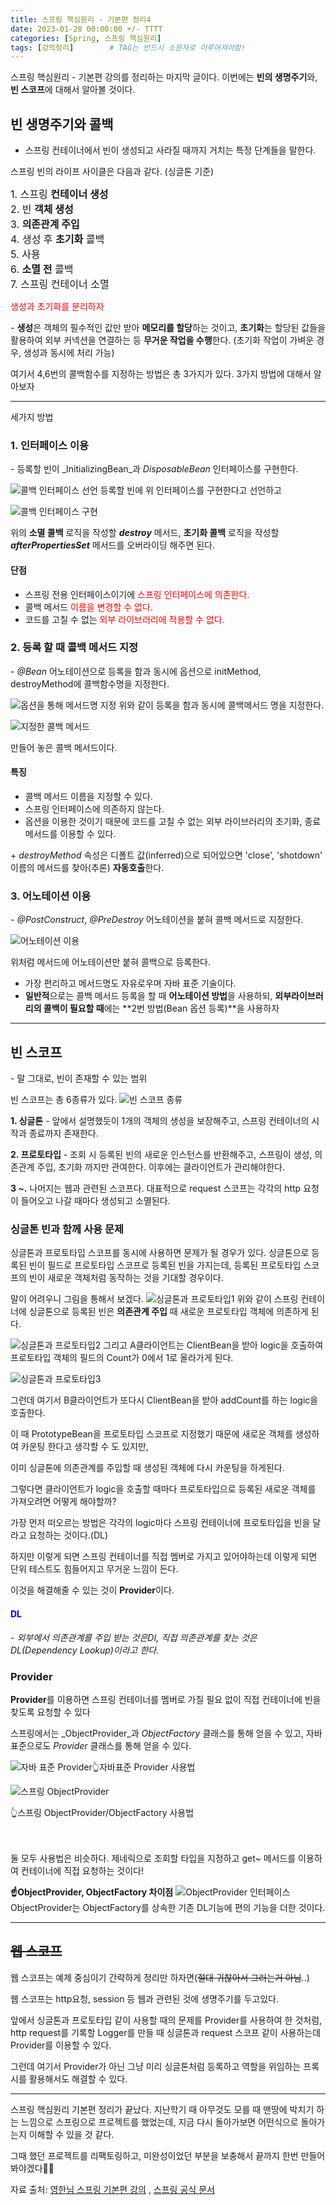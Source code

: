 ```yaml
---
title: 스프링 핵심원리 - 기본편 정리4
date: 2023-01-28 00:00:00 +/- TTTT
categories: [Spring, 스프링 핵심원리]
tags: [강의정리]		# TAG는 반드시 소문자로 이루어져야함!
---
```


스프링 핵심원리 - 기본편 강의를 정리하는 마지막 글이다. 이번에는 **빈의 생명주기**와, **빈 스코프**에 대해서 알아볼 것이다.

## 빈 생명주기와 콜백 
- 스프링 컨테이너에서 빈이 생성되고 사라질 때까지 거치는 특정 단계들을 말한다.


    
스프링 빈의 라이프 사이클은 다음과 같다. (싱글톤 기준)

<span style="font-size:16px">
	1. 스프링 <b> 컨테이너 생성</b><br>
	2. 빈 <b>객체 생성 </b><br>
	3. <b>의존관계 주입</b><br>
	4. 생성 후 <b>초기화</b> 콜백<br>
	5. 사용 <br>
	6. <b>소멸 전</b> 콜백 <br>
	7. 스프링 컨테이너 소멸 <br>
</span>

<span style="color:red"> 생성과 초기화를 분리하자</span>

\- **생성**은 객체의 필수적인 값만 받아 **메모리를 할당**하는 것이고, **초기화**는 할당된 값들을 활용하여 외부 커넥션을 연결하는 등 **무거운 작업을 수행**한다. (초기화 작업이 가벼운 경우, 생성과 동시에 처리 가능)


여기서 4,6번의 콜백함수를 지정하는 방법은 총 3가지가 있다. 3가지 방법에 대해서 알아보자

-----

    
세가지 방법

### 1. 인터페이스 이용 ###
\- 등록할 빈이 _InitializingBean_과 _DisposableBean_ 인터페이스를 구현한다.

![콜백 인터페이스 선언](https://velog.velcdn.com/images/jws1228/post/95eec13f-1a1e-4f2c-b3ca-af8c7ba5d222/image.png)
등록할 빈에 위 인터페이스를 구현한다고 선언하고

![콜백 인터페이스 구현](https://velog.velcdn.com/images/jws1228/post/40506282-0cc0-4597-85cb-84070f28dd5a/image.png)

위의 **소멸 콜백** 로직을 작성할 **_destroy_** 메서드, **초기화 콜백** 로직을 작성할 **_afterPropertiesSet_** 메서드를 오버라이딩 해주면 된다.


#### 단점
* 스프링 전용 인터페이스이기에 <span style="color:red">스프링 인터페이스에 의존한다.</span>
* 콜백 메서드 <span style="color:red">이름을 변경할 수 없다.</span>
* 코드를 고칠 수 없는 <span style="color:red">외부 라이브러리에 적용할 수 없다.</span>

### 2. 등록 할 때 콜백 메서드 지정 ###

\- _@Bean_ 어노테이션으로 등록을 함과 동시에 옵션으로 initMethod, destroyMethod에 콜백함수명을 지정한다.

![옵션을 통해 메서드명 지정](https://velog.velcdn.com/images/jws1228/post/64561ef6-0e97-46af-8e22-7317c4cacbc8/image.png)
위와 같이 등록을 함과 동시에 콜백메서드 명을 지정한다.

![지정한 콜백 메서드](https://velog.velcdn.com/images/jws1228/post/2377840d-1c4a-4fd8-9f87-a870d8f57088/image.png)


만들어 놓은 콜백 메서드이다.

#### 특징 ####
* 콜백 메서드 이름을 지정할 수 있다.
* 스프링 인터페이스에 의존하지 않는다.
* 옵션을 이용한 것이기 때문에 코드를 고칠 수 없는 외부 라이브러리의 초기화, 종료 메서드를 이용할 수 있다.

\+ _destroyMethod_ 속성은 디폴트 값(inferred)으로 되어있으면 'close', 'shotdown' 이름의 메서드를 찾아(추론) **자동호출**한다. 
### 3. 어노테이션 이용 ###
\- _@PostConstruct_, _@PreDestroy_  어노테이션을 붙혀 콜백 메서드로 지정한다.

![어노테이션 이용](https://velog.velcdn.com/images/jws1228/post/e8412c13-7847-44b1-86ae-d21d9f275fc4/image.png)

위처럼 메서드에 어노테이션만 붙혀 콜백으로 등록한다.
* 가장 편리하고 메서드명도 자유로우며 자바 표준 기술이다.
* **일반적**으로는 콜백 메서드 등록을 할 때 **어노테이션 방법**을 사용하되, **외부라이브러리의 콜백이 필요할 때**에는 **2번 방법(Bean 옵션 등록)**을 사용하자

-----------

## 빈 스코프 

\- 말 그대로, 빈이 존재할 수 있는 범위

빈 스코프는 총 6종류가 있다.
![빈 스코프 종류](https://velog.velcdn.com/images/jws1228/post/47259f1b-cc51-4995-8381-8910ea93a519/image.png)


**1. 싱글톤** - 앞에서 설명했듯이 1개의 객체의 생성을 보장해주고, 스프링 컨테이너의 시작과 종료까지 존재한다.

**2. 프로토타입** - 조회 시 등록된 빈의 새로운 인스턴스를 반환해주고, 스프링이 생성, 의존관계 주입, 초기화 까지만 관여한다. 이후에는 클라이언트가 관리해야한다.

 **3 ~.** 나머지는 웹과 관련된 스코프다. 대표적으로 request 스코프는 각각의 http 요청이 들어오고 나갈 때마다 생성되고 소멸된다.

 ### 싱글톤 빈과 함께 사용 문제
 싱글톤과 프로토타입 스코프를 동시에 사용하면 문제가 될 경우가 있다. 싱글톤으로 등록된 빈이 필드로 프로토타입 스코프로 등록된 빈을 가지는데, 등록된 프로토타입 스코프의 빈이 새로운 객체처럼 동작하는 것을 기대할 경우이다. 
 
 말이 어려우니 그림을 통해서 보겠다.
 ![싱글톤과 프로토타입1](https://velog.velcdn.com/images/jws1228/post/a5d5b3a8-6719-4e49-90ac-4db450bcd660/image.png)
 위와 같이 스프링 컨테이너에 싱글톤으로 등록된 빈은 **의존관계 주입** 때 새로운 프로토타입 객체에 의존하게 된다.
 
 ![싱글톤과 프로토타입2](https://velog.velcdn.com/images/jws1228/post/d06ceb5d-4f42-4db9-9fb8-e9b74bd3b119/image.png)
그리고 A클라이언트는 ClientBean을 받아 logic을 호출하여 프로토타입 객체의 필드의 Count가 0에서 1로 올라가게 된다.

![싱글톤과 프로토타입3](https://velog.velcdn.com/images/jws1228/post/0b6e322c-5eac-458c-b8db-849504e2ec23/image.png)
 
그런데 여기서 B클라이언트가 또다시 ClientBean을 받아 addCount를 하는 logic을 호출한다.

이 때 PrototypeBean을 프로토타입 스코프로 지정했기 때문에 새로운 객체를 생성하여 카운팅 한다고 생각할 수 도 있지만,

이미 싱글톤에 의존관계를 주입할 때 생성된 객체에 다시 카운팅을 하게된다.
 
그렇다면 클라이언트가 logic을 호출할 때마다 프로토타입으로 등록된 새로운 객체를 가져오려면 어떻게 해야할까?

가장 먼저 떠오르는 방법은 각각의 logic마다 스프링 컨테이너에 프로토타입을 빈을 달라고 요청하는 것이다.(DL)

하지만 이렇게 되면 스프링 컨테이너를 직접 멤버로 가지고 있어야하는데 이렇게 되면 단위 테스트도 힘들어지고 무거운 느낌이 든다.

이것을 해결해줄 수 있는 것이 **Provider**이다. 
#### <span style="color:blue" >DL</span>
_\- 외부에서 의존관계를 주입 받는 것은DI, 직접 의존관계를 찾는 것은 DL(Dependency Lookup)이라고 한다._

### Provider
**Provider**를 이용하면 스프링 컨테이너를 멤버로 가질 필요 없이 직접 컨테이너에 빈을 찾도록 요청할 수 있다 

스프링에서는 _ObjectProvider_과 _ObjectFactory_ 클래스를 통해 얻을 수 있고, 자바표준으로도 _Provider_ 클래스를 통해 얻을 수 있다.

![자바 표준 Provider](https://velog.velcdn.com/images/jws1228/post/3d49eea2-0003-413f-8400-d06bfb40662b/image.png)👆자바표준 Provider 사용법

![스프링 ObjectProvider](https://velog.velcdn.com/images/jws1228/post/0233c22f-f34d-4c9f-8c03-4fc0bd173c39/image.png)

👆스프링 ObjectProvider/ObjectFactory 사용법



<br><br>
둘 모두 사용법은 비슷하다. 제네릭으로 조회할 타입을 지정하고 get~ 메서드를 이용하여 컨테이너에 직접 요청하는 것이다!



**☝ObjectProvider, ObjectFactory 차이점**
![ObjectProvider 인터페이스](https://velog.velcdn.com/images/jws1228/post/ab389e64-8aea-4a00-985a-9450c6fd2b56/image.png)
ObjectProvider는 ObjectFactory를 상속한 기존 DL기능에 편의 기능을 더한 것이다.



----------
## ~~웹 스코프~~
웹 스코프는 예제 중심이기 간략하게 정리만 하자면(~~절대 귀찮아서 그러는거 아님~~..)

웹 스코프는 http요청, session 등 웹과 관련된 것에 생명주기를 두고있다.

앞에서 싱글톤과 프로토타입 같이 사용할 때의 문제를 Provider를 사용하여 한 것처럼, http request를 기록할 Logger를 만들 때 싱글톤과 request 스코프 같이 사용하는데 Provider를 이용할 수 있다.

그런데 여기서 Provider가 아닌 그냥 미리 싱글톤처럼 등록하고 역할을 위임하는 프록시를 활용해서도 해결할 수 있다.

---

스프링 핵심원리 기본편 정리가 끝났다. 지난학기 때 아무것도 모를 때 맨땅에 박치기 하는 느낌으로 스프링으로 프로젝트를 했었는데, 지금 다시 돌아가보면 어떤식으로 돌아가는지 이해할 수 있을 것 같다. 

그때 했던 프로젝트를 리팩토링하고, 미완성이었던 부분을 보충해서 끝까지 한번 만들어봐야겠다👊👊

자료 출처: [영한님 스프링 기본편 강의](https://www.inflearn.com/course/%EC%8A%A4%ED%94%84%EB%A7%81-%ED%95%B5%EC%8B%AC-%EC%9B%90%EB%A6%AC-%EA%B8%B0%EB%B3%B8%ED%8E%B8/dashboard) , [스프링 공식 문서](https://docs.spring.io/spring-framework/docs/current/reference/html/core.html#beans-factory-scopes)